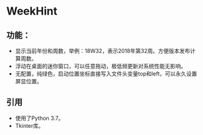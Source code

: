 # WeekHint

## 功能：
  - 显示当前年份和周数，举例：18W32，表示2018年第32周。方便版本发布计算周数。
  - 浮动在桌面的迷你窗口，可以任意拖动，极低频更新对系统性能无影响。
  - 无配置，纯绿色，启动位置坐标直接写入文件头变量top和left，可以永久设置屏显位置。

## 引用
  - 使用了Python 3.7。
  - Tkinter库。
  
  
